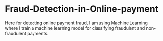# Fraud-Detection-in-Online-payment
Here for detecting online payment fraud, I am using Machine Learning where I train a machine learning model for classifying fraudulent and non-fraudulent payments.
